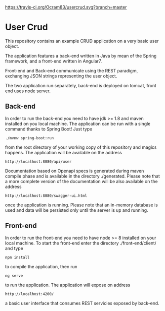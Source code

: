https://travis-ci.org/Ocram83/usercrud.svg?branch=master

# User Crud

This repository contains an example CRUD application on a very basic user object.

The application features a back-end written in Java by mean of the Spring framework, and a front-end written in Angular7.

Front-end and Back-end communicate using the REST paradigm, exchanging JSON strings representing the user object.

The two application run separately, back-end is deployed on tomcat, front end uses node server.

## Back-end 

In order to run the back-end you need to have jdk >= 1.8 and maven installed on you local machine.
The application can be run with a single command thanks to Spring Boot! Just type 
```
./mvnw spring-boot:run 
```
from the root directory of your working copy of this repository and magics happens. The application will be available on the address 
```
http://localhost:8080/api/user
```
Documentation based on Openapi specs is generated during maven compile phase and is available in the directory ./generated.
Please note that a more complete version of the documentation will be also available on the address 
```
http://localhost:8080/swagger-ui.html 
```
once the application is running. Please note that an in-memory database is used and data will be persisted only until the server is up and running.

## Front-end

In order to run the front-end you need to have node >= 8 installed on your local machine.
To start the front-end enter the directory ./front-end/client/ and type 

```
npm install
```

to compile the application, then run
```
ng serve 
```
to run the application.
The application will expose on address 
```
http://localhost:4200/ 
```
a basic user interface that consumes REST servicies exposed by back-end.
